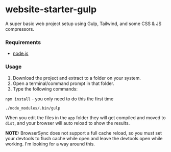 # website-starter-gulp

A super basic web project setup using Gulp, Tailwind, and some CSS & JS compressors.

### Requirements

* [node.js](https://nodejs.org/)

### Usage

1. Download the project and extract to a folder on your system.
2. Open a terminal/command prompt in that folder.
3. Type the following commands:

`npm install` - you only need to do this the first time

`./node_modules/.bin/gulp`

When you edit the files in the `app` folder they will get compiled and moved to `dist`, and your browser will auto reload to show the results.

__NOTE:__ BrowserSync does not support a full cache reload, so you must set your devtools to flush cache while open and leave the devtools open while working. I'm looking for a way around this.
